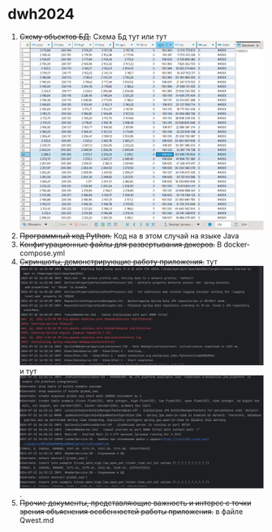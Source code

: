 # dwh2024
1. ~~Схему объектов БД.~~ Схема Бд тут[](https://cloclo62.datacloudmail.ru) или тут![](/DBScreenShot.png)
2. ~~Программный код Python.~~ Код на в этом случай на языке Java
3. ~~Конфигурационные файлы для развертывания докеров.~~ В docker-compose.yml
4. ~~Скриншоты, демонстрирующие работу приложения.~~ тут![](/javaApp1.png)  и тут![](/javaApp2.png).
5. ~~Прочие документы, представляющие важность и интерес с точки зрения
   объяснения особенностей работы приложения.~~  в файле Qwest.md[](4Hc7m)